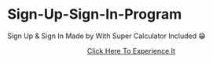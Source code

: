 # Sign-Up-Sign-In-Program
Sign Up &amp; Sign In Made by With Super Calculator Included 😁
<a href='https://onlinegdb.com/dr_TB5czyA'> <p align='middle'> Click Here To Experience It </p> </a>
